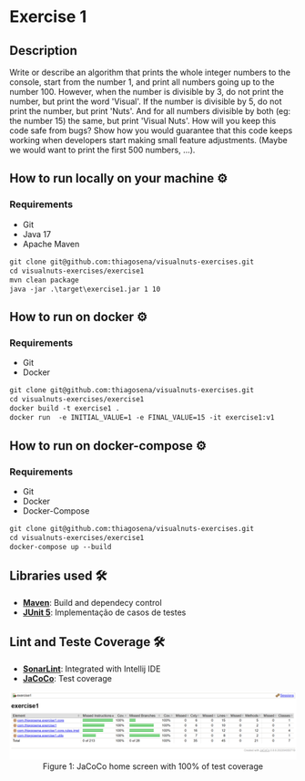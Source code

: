 # Exercise 1

## Description

Write or describe an algorithm that prints the whole integer numbers to the console, start from the number 1, and print
all numbers going up to the number 100. However, when the number is divisible by 3, do not print the number, but print
the word 'Visual'. If the number is divisible by 5, do not print the number, but print 'Nuts'. And for all numbers
divisible by both (eg: the number 15) the same, but print 'Visual Nuts'. How will you keep this code safe from bugs?
Show how you would guarantee that this code keeps working when developers start making small feature adjustments. (Maybe
we would want to print the first 500 numbers, ...).

## How to run locally on your machine :gear:

### Requirements

- Git
- Java 17
- Apache Maven

```shell
git clone git@github.com:thiagosena/visualnuts-exercises.git
cd visualnuts-exercises/exercise1
mvn clean package
java -jar .\target\exercise1.jar 1 10
```

## How to run on docker :gear:

### Requirements

- Git
- Docker

```shell
git clone git@github.com:thiagosena/visualnuts-exercises.git
cd visualnuts-exercises/exercise1
docker build -t exercise1 .
docker run  -e INITIAL_VALUE=1 -e FINAL_VALUE=15 -it exercise1:v1
```

## How to run on docker-compose :gear:

### Requirements

- Git
- Docker
- Docker-Compose

```shell
git clone git@github.com:thiagosena/visualnuts-exercises.git
cd visualnuts-exercises/exercise1
docker-compose up --build
```

## Libraries used 🛠

- [**Maven**](https://maven.apache.org/): Build and dependecy control
- [**JUnit 5**](https://junit.org/junit5/): Implementação de casos de testes

## Lint and Teste Coverage 🛠

- [**SonarLint**](https://www.sonarlint.org/intellij): Integrated with Intellij IDE
- [**JaCoCo**](https://github.com/jacoco/jacoco): Test coverage

<p align="center">
  <img width="800" src="docs/jacoco.png" alt="Jacoco"/>
  <br/>
  <span>Figure 1: JaCoCo home screen with 100% of test coverage</span>
</p>
